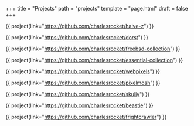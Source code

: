 +++
title = "Projects"
path = "projects"
template = "page.html"
draft = false
+++

{{ project(link="https://github.com/charlesrocket/halve-z") }}

{{ project(link="https://github.com/charlesrocket/dorst") }}

{{ project(link="https://github.com/charlesrocket/freebsd-collection") }}

{{ project(link="https://github.com/charlesrocket/essential-collection") }}

{{ project(link="https://github.com/charlesrocket/webpixels") }}

{{ project(link="https://github.com/charlesrocket/pixelmosh") }}

{{ project(link="https://github.com/charlesrocket/skully") }}

{{ project(link="https://github.com/charlesrocket/beastie") }}

{{ project(link="https://github.com/charlesrocket/frightcrawler") }}
